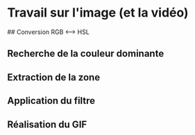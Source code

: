 # Travail sur l'image (et la vidéo)

## Conversion RGB ⟷ HSL

## Recherche de la couleur dominante

## Extraction de la zone

## Application du filtre

## Réalisation du GIF

